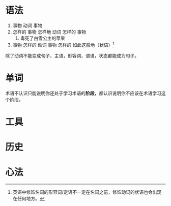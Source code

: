 # 语法
1. 事物 动词 事物
2. 怎样的 事物 怎样地 动词 怎样的 事物
	1. 毒死了白雪公主的苹果
3. 事物 怎样的 动词 事物 怎样的 如此这般地（状语）[^1]

除了动词不能变成句子，主语，形容词，谓语，状态都能成为句子。
# 单词
术语不认识只能说明你还处于学习术语的**阶段**，都认识说明你不应该在术语学习这个阶段，
# 工具
# 历史

# 心法


[^1]: 英语中修饰名词的形容词/定语不一定在名词之前，修饰动词的状语也会出现在任何地方。